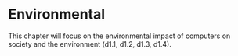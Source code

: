 # Environmental

This chapter will focus on the environmental impact of computers on society and the environment (d1.1, d1.2, d1.3, d1.4).
